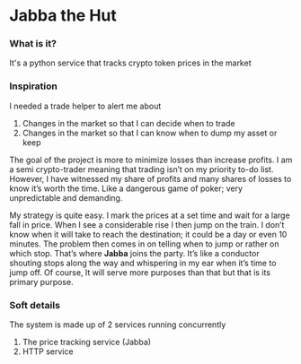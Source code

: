 # Jabba the Hut

### What is it?

It's a python service that tracks crypto token prices in the market

### Inspiration

I needed a trade helper to alert me about 

1. Changes in the market so that I can decide when to trade
2. Changes in the market so that I can know when to dump my asset or keep

The goal of the project is more to minimize losses than increase profits.
I am a semi crypto-trader meaning that trading isn’t on my priority to-do list. However, I have witnessed my share of profits and many shares of losses to know it’s worth the time. Like a dangerous game of poker; very unpredictable and demanding. 

My strategy is quite easy. I mark the prices at a set time and wait for a large fall in price. When I see a considerable rise I then jump on the train. I don’t know when it will take to reach the destination; it could be a day or even 10 minutes. The problem then comes in on telling when to jump or rather on which stop. That’s where **Jabba** joins the party. It’s like a conductor shouting stops along the way and whispering in my ear when it’s time to jump off. Of course, It will serve more purposes than that but that is its primary purpose.

### Soft details

The system is made up of 2 services running concurrently
1. The price tracking service (Jabba)
2. HTTP service

